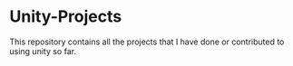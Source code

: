 # Unity-Projects
This repository contains all the projects that I have done or contributed to using unity so far.
